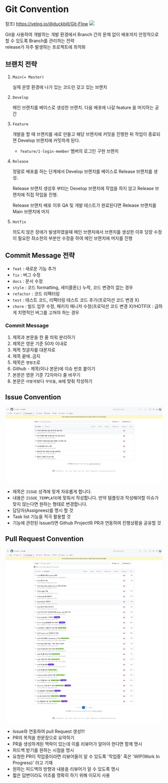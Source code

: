 # Git Convention

참조) https://velog.io/@duckbill/Git-Flow
![](https://velog.velcdn.com/images/duckbill/post/50a3faac-c1d5-4d79-ab25-42d9e7b48856/image.png)

Git을 사용하여 개발하는 개발 환경에서 Branch 간의 문제 없이 배포까지 안정적으로 할 수 있도록 Branch를 관리하는 전략  
release가 자주 발생하는 프로젝트에 최적화

## 브랜치 전략

1. `Main(= Master)`

   실제 운영 환경에 나가 있는 코드만 갖고 있는 브랜치

2. `Develop`

   메인 브랜치를 베이스로 생성한 브랜치. 다음 배포에 나갈 feature 을 머지하는 공간

3. `Feature`

   개발을 할 때 브랜치를 새로 만들고 해당 브랜치에 커밋을 진행한 뒤 작업이 종료되면 Develop 브랜치에 커밋하게 된다.
    - `feature/1-login-member` 멤버의 로그인 구현 브랜치

4. `Release`

   정말로 배포를 하는 단계에서 Develop 브랜치를 베이스로 Release 브랜치를 생성.

   Release 브랜치 생성후 부터는 Develop 브랜치에 작업을 하지 않고 Release 브랜치에 직접 작업을 진행.

   Release 브랜치 배포 이후 QA 및 개발 테스트가 완료된다면 Release 브랜치를 Main 브랜치에 머지

5. `Hotfix`

   의도치 않은 장애가 발생하였을때 메인 브랜치에서 브랜치를 생성한 이후 당장 수정이 필요한 최소한의 부분만 수정을 하여 메인 브랜치에 머지를 진행

## Commit Message 전략
- `feat` : 새로운 기능 추가
- `fix` : 버그 수정
- `docs` : 문서 수정
- `style` : 코드 formatting, 세미콜론(;) 누락, 코드 변경이 없는 경우
- `refactor` : 코드 리팩터링
- `test` : 테스트 코드, 리팩터링 테스트 코드 추가(프로덕션 코드 변경 X)
- `chore` : 빌드 업무 수정, 패키지 매니저 수정(프로덕션 코드 변경 X)!HOTFIX : 급하게 치명적인 버그를 고쳐야 하는 경우

### Commit Message

1. 제목과 본문을 한 줄 띄워 분리하기
2. 제목은 영문 기준 50자 이내로
3. 제목 첫글자를 대문자로
4. 제목 끝에`.`금지
5. 제목은 `명령조`로
6. Github - 제목(이나 본문)에 이슈 번호 붙이기
7. 본문은 영문 기준 72자마다 줄 바꾸기
8. 본문은 `어떻게`보다 `무엇을`, `왜`에 맞춰 작성하기

## Issue Convention
![inssu.JPG](assets/inssue.JPG)

- 제목은 `ISSUE` 성격에 맞게 자유롭게 합니다.
- 내용은 `ISSUE_TEMPLATE`에 맞춰서 작성합니다. 만약 템플릿과 작성해야할 이슈가 맞지 않는다면 원하는 형태로 변경합니다.
- 담당자(Assignees)를 명시 할 것
- Task list 기능을 적극 활용할 것
- 기능에 관련된 Issue라면 Github Project와 PR과 연동하여 진행상황을 공유할 것

## Pull Request Convention
![pull-request.JPG](assets/pull-request.JPG)

- Issue와 연동하여 pull Request 생성!!!
- PR의 목적을 한문장으로 요약하기
- PR을 생성하게된 맥락이 있는데 이를 리뷰어가 알아야 한다면 함께 명시
- 피드백 받기를 원하는 시점을 명시
- 요청한 PR이 작업중이라면 리뷰어들이 알 수 있도록 '작업중' 혹은 'WIP(Work In Progress)' 라고 기재
- 원하는 피드백의 방향과 내용을 리뷰어가 알 수 있도록 명시
- 짧은 답변이라도 어조를 명확히 하기 위해 이모지 사용